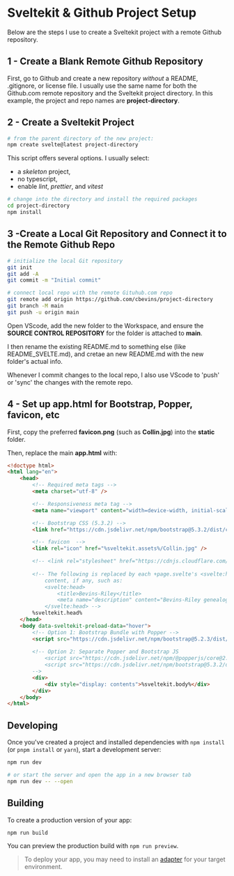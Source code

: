 # Sveltekit & Github Project Setup

Below are the steps I use to create a Sveltekit project with a remote Github repository.

## 1 - Create a Blank Remote Github Repository

First, go to Github and create a new repository *without* a README, .gitignore, or license file.  I usually use the same name for both the Github.com remote repository and the Sveltekit project directory.  In this example, the project and repo names are **project-directory**.

## 2 - Create a Sveltekit Project

```bash
# from the parent directory of the new project:
npm create svelte@latest project-directory
```

This script offers several options. I usually select:
- a *skeleton* project,
- no typescript,
- enable *lint*, *prettier*, and *vitest*

```bash
# change into the directory and install the required packages
cd project-directory
npm install
```

## 3 -Create a Local Git Repository and Connect it to the Remote Github Repo

```bash
# initialize the local Git repository
git init
git add -A
git commit -m "Initial commit"

# connect local repo with the remote Gituhub.com repo
git remote add origin https://github.com/cbevins/project-directory
git branch -M main
git push -u origin main
```

Open VScode, add the new folder to the Workspace, and ensure the **SOURCE CONTROL REPOSITORY** for the folder is attached to **main**.

I then rename the existing README.md to something else (like README_SVELTE.md), and cretae an new README.md with the new folder's actual info.

Whenever I commit changes to the local repo, I also use VScode to 'push' or 'sync' the changes with the remote repo.

## 4 - Set up **app.html** for Bootstrap, Popper, favicon, etc

First, copy the preferred **favicon.png** (such as **Collin.jpg**) into the **static** folder.

Then, replace the main **app.html** with:

```html
<!doctype html>
<html lang="en">
	<head>
		<!-- Required meta tags -->
		<meta charset="utf-8" />

		<!-- Responsiveness meta tag -->
		<meta name="viewport" content="width=device-width, initial-scale=1" />

		<!-- Bootstrap CSS (5.3.2) -->
		<link href="https://cdn.jsdelivr.net/npm/bootstrap@5.3.2/dist/css/bootstrap.min.css" rel="stylesheet" integrity="sha384-T3c6CoIi6uLrA9TneNEoa7RxnatzjcDSCmG1MXxSR1GAsXEV/Dwwykc2MPK8M2HN" crossorigin="anonymous">

		<!-- favicon  -->
		<link rel="icon" href="%sveltekit.assets%/Collin.jpg" />

		<!-- <link rel="stylesheet" href="https://cdnjs.cloudflare.com/ajax/libs/font-awesome/4.7.0/css/font-awesome.min.css"> -->
		
		<!-- The following is replaced by each +page.svelte's <svelte:head>
			content, if any, such as:
			<svelte:head>
				<title>Bevins-Riley</title>
				<meta name="description" content="Bevins-Riley genealogy" />
			</svelte:head> -->
		%sveltekit.head%
	</head>
	<body data-sveltekit-preload-data="hover">
		<!-- Option 1: Bootstrap Bundle with Popper -->
		<script src="https://cdn.jsdelivr.net/npm/bootstrap@5.2.3/dist/js/bootstrap.bundle.min.js" integrity="sha384-kenU1KFdBIe4zVF0s0G1M5b4hcpxyD9F7jL+jjXkk+Q2h455rYXK/7HAuoJl+0I4" crossorigin="anonymous"></script>
		
		<!-- Option 2: Separate Popper and Bootstrap JS
			<script src="https://cdn.jsdelivr.net/npm/@popperjs/core@2.11.8/dist/umd/popper.min.js" integrity="sha384-I7E8VVD/ismYTF4hNIPjVp/Zjvgyol6VFvRkX/vR+Vc4jQkC+hVqc2pM8ODewa9r" crossorigin="anonymous"></script>
			<script src="https://cdn.jsdelivr.net/npm/bootstrap@5.3.2/dist/js/bootstrap.min.js" integrity="sha384-BBtl+eGJRgqQAUMxJ7pMwbEyER4l1g+O15P+16Ep7Q9Q+zqX6gSbd85u4mG4QzX+" crossorigin="anonymous"></script>
		-->
		<div>
			<div style="display: contents">%sveltekit.body%</div>
		</div>		
	</body>
</html>
```

## Developing

Once you've created a project and installed dependencies with `npm install` (or `pnpm install` or `yarn`), start a development server:

```bash
npm run dev

# or start the server and open the app in a new browser tab
npm run dev -- --open
```

## Building

To create a production version of your app:

```bash
npm run build
```

You can preview the production build with `npm run preview`.

> To deploy your app, you may need to install an [adapter](https://kit.svelte.dev/docs/adapters) for your target environment.
